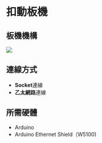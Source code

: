# 扣動板機
## 板機機構
![](https://i.imgur.com/AoR8q3B.jpg)

## 連線方式
* <b>Socket</b>連線 
* <b>乙太網路</b>連線


## 所需硬體
* Arduino
* Arduino Ethernet Shield（W5100) 
